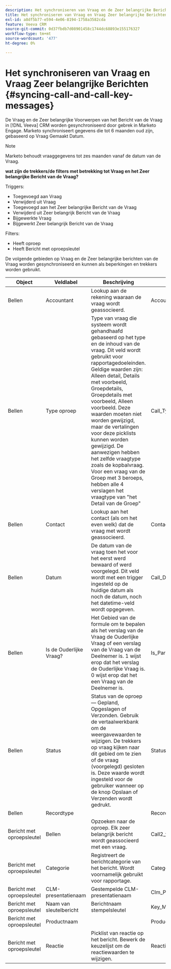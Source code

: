 ```yaml
---
description: Het synchroniseren van Vraag en de Zeer belangrijke Berichten van de Vraag - de Documenten van Marketo - de Documentatie van het Product
title: Het synchroniseren van Vraag en Vraag Zeer belangrijke Berichten
exl-id: a8df5b77-e594-4e06-8194-1758a3582cda
feature: Veeva CRM
source-git-commit: 0d37fbdb7d08901458c1744dc68893e155176327
workflow-type: tm+mt
source-wordcount: '477'
ht-degree: 0%

---
```


# Het synchroniseren van Vraag en Vraag Zeer belangrijke Berichten {#syncing-call-and-call-key-messages}

De Vraag en de Zeer belangrijke Voorwerpen van het Bericht van de Vraag in [!DNL Veeva] CRM worden gesynchroniseerd door gebrek in Marketo Engage. Marketo synchroniseert gegevens die tot 6 maanden oud zijn, gebaseerd op Vraag Gemaakt Datum.

>[!NOTE]
>
>Marketo behoudt vraaggegevens tot zes maanden vanaf de datum van de Vraag.

**wat zijn de trekkers/de filters met betrekking tot Vraag en het Zeer belangrijke Bericht van de Vraag?**

Triggers:

* Toegevoegd aan Vraag
* Verwijderd uit Vraag
* Toegevoegd aan het Zeer belangrijke Bericht van de Vraag
* Verwijderd uit Zeer belangrijk Bericht van de Vraag
* Bijgewerkte Vraag
* Bijgewerkt Zeer belangrijk Bericht van de Vraag

Filters:

* Heeft oproep
* Heeft Bericht met oproepsleutel

De volgende gebieden op Vraag en de Zeer belangrijke berichten van de Vraag worden gesynchroniseerd en kunnen als beperkingen en trekkers worden gebruikt.

<table>
  <colgroup>
    <col>
    <col>
    <col>
    <col>
    <col>
  </colgroup>
  <thead>
    <tr>
      <th>
        Object
      </th>
      <th>
        Veldlabel
      </th>
      <th>
        Beschrijving
      </th>
      <th>
        Veldnaam
      </th>
      <th>
        Gegevenstype
      </th>
    </tr>
  </thead>
  <tbody>
    <tr>
      <td>Bellen</td>
      <td>Accountant</td>
      <td>Lookup aan de rekening waaraan de vraag wordt geassocieerd.</td>
      <td>Account_vod_c</td>
      <td>Opzoeken (account)</td>
    </tr>
    <tr>
      <td>Bellen</td>
      <td>Type oproep</td>
      <td>Type van vraag die systeem wordt gehandhaafd gebaseerd op het type en de inhoud van de vraag. Dit veld wordt gebruikt voor rapportagedoeleinden. Geldige waarden zijn: Alleen detail, Details met voorbeeld, Groepdetails, Groepdetails met voorbeeld, Alleen voorbeeld. Deze waarden moeten niet worden gewijzigd, maar de vertalingen voor deze picklists kunnen worden gewijzigd. De aanwezigen hebben het zelfde vraagtype zoals de kopbalvraag. Voor een vraag van de Groep met 3 beroeps, hebben alle 4 verslagen het vraagtype van "het Detail van de Groep"</td>
      <td>Call_Type_vod_c</td>
      <td>Picklist</td>
    </tr>
    <tr>
     <td>Bellen</td>
      <td>Contact</td>
      <td>Lookup aan het contact (als om het even welk) dat de vraag met wordt geassocieerd.</td>
      <td>Contact_vod_c</td>
      <td>Opzoeken (contactpersoon)</td>
    </tr>
    <tr>
      <td>Bellen</td>
      <td>Datum</td>
      <td>De datum van de vraag toen het voor het eerst werd bewaard of werd voorgelegd. Dit veld wordt met een trigger ingesteld op de huidige datum als noch de datum, noch het datetime-veld wordt opgegeven.</td>
      <td>Call_Date_vod_c</td>
      <td>Datum</td>
    </tr>
    <tr>
      <td>Bellen</td>
      <td>Is de Ouderlijke Vraag?</td>
      <td>Het Gebied van de formule om te bepalen als het verslag van de Vraag de Ouderlijke Vraag of een verslag van de Vraag van de Deelnemer is. 1 wijst erop dat het verslag de Ouderlijke Vraag is. 0 wijst erop dat het een Vraag van de Deelnemer is.</td>
      <td>Is_Parent_Call_vod_c</td>
      <td>Formule (getal)</td>
    </tr>
    <tr>
      <td>Bellen</td>
      <td>Status</td>
      <td>Status van de oproep — Gepland, Opgeslagen of Verzonden. Gebruik de vertaalwerkbank om de weergavewaarden te wijzigen. De trekkers op vraag kijken naar dit gebied om te zien of de vraag (voorgelegd) gesloten is. Deze waarde wordt ingesteld voor de gebruiker wanneer op de knop Opslaan of Verzenden wordt gedrukt.</td>
      <td>Status_vod_c</td>
      <td>Picklist</td>
    </tr>
    <tr>
      <td>Bellen</td>
      <td>Recordtype</td>
      <td> </td>
      <td>RecordTypeId</td>
      <td>Recordtype</td>
    </tr>
    <tr>
      <td>Bericht met oproepsleutel</td>
      <td>Bellen</td>
      <td>Opzoeken naar de oproep. Elk zeer belangrijk bericht wordt geassocieerd met een vraag.</td>
      <td>Call2_vod__c</td>
      <td>Hoofd-Detail (Vraag)</td>
    </tr>
    <tr>
      <td>Bericht met oproepsleutel</td>
      <td>Categorie</td>
      <td>Registreert de berichtcategorie van het bericht. Wordt voornamelijk gebruikt voor rapportage.</td>
      <td>Categorie_vod__c</td>
      <td>Picklist</td>
    </tr>
    <tr>
      <td>Bericht met oproepsleutel</td>
      <td>CLM-presentatienaam</td>
      <td>Gestempelde CLM-presentatienaam</td>
      <td>Clm_Presentation_Name_vod_c</td>
      <td>Tekst (80)</td>
    </tr>
    <tr>
      <td>Bericht met oproepsleutel</td>
      <td>Naam van sleutelbericht</td>
      <td>Berichtnaam stempelsleutel</td>
      <td>Key_Message_Name_vod_c</td>
      <td>Tekst (80)</td>
    </tr>
    <tr>
      <td>Bericht met oproepsleutel</td>
      <td>Productnaam</td>
      <td> </td>
      <td>Product_Naam__c</td>
      <td>Formule (tekst)</td>
    </tr>
    <tr>
      <td>Bericht met oproepsleutel</td>
      <td>Reactie </a>
      </td>
      <td>Picklist van reactie op het bericht. Bewerk de keuzelijst om de reactiewaarden te wijzigen.</td>
      <td>Reactie_vod__c</td>
      <td>Picklist</td>
    </tr>
  </tbody>
</table>
